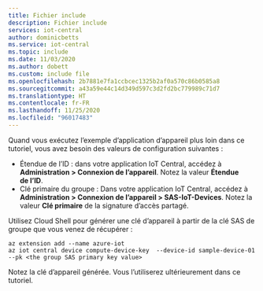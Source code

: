 ```yaml
---
title: Fichier include
description: Fichier include
services: iot-central
author: dominicbetts
ms.service: iot-central
ms.topic: include
ms.date: 11/03/2020
ms.author: dobett
ms.custom: include file
ms.openlocfilehash: 2b7881e7fa1ccbcec1325b2af0a570c86b0585a8
ms.sourcegitcommit: a43a59e44c14d349d597c3d2fd2bc779989c71d7
ms.translationtype: HT
ms.contentlocale: fr-FR
ms.lasthandoff: 11/25/2020
ms.locfileid: "96017483"
---
```

Quand vous exécutez l’exemple d’application d’appareil plus loin dans ce tutoriel, vous avez besoin des valeurs de configuration suivantes :

* Étendue de l’ID : dans votre application IoT Central, accédez à **Administration > Connexion de l’appareil**. Notez la valeur **Étendue de l’ID**.
* Clé primaire du groupe : Dans votre application IoT Central, accédez à **Administration > Connexion de l’appareil > SAS-IoT-Devices**. Notez la valeur **Clé primaire** de la signature d’accès partagé.

Utilisez Cloud Shell pour générer une clé d’appareil à partir de la clé SAS de groupe que vous venez de récupérer :

```azurecli-interactive
az extension add --name azure-iot
az iot central device compute-device-key  --device-id sample-device-01 --pk <the group SAS primary key value>
```

Notez la clé d’appareil générée. Vous l’utiliserez ultérieurement dans ce tutoriel.
